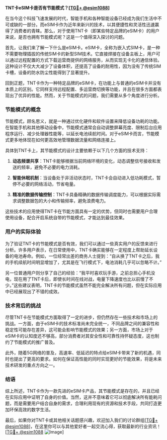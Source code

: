 **TNT卡eSIM卡是否有节能模式？[[TG💪+ @esim1088](https://t.me/s/esim1088)]**

在当今这个科技飞速发展的时代，智能手机和各种智能设备已经成为我们生活中不可或缺的一部分。而eSIM卡作为近年来新兴的技术，以其便捷性和灵活性迅速赢得了消费者的青睐。那么，对于使用TNT卡（即某些特定品牌的eSIM卡）的用户来说，是否也拥有节能模式呢？这是一个值得深入探讨的问题。

首先，让我们来了解一下什么是eSIM卡。eSIM卡，全称为嵌入式SIM卡，是一种不需要物理插拔的传统SIM卡的新型SIM技术。它直接焊接在设备主板上，用户可以通过远程配置的方式下载运营商提供的网络服务，从而实现无卡化的通信体验。这种设计不仅大大减少了设备体积，还提高了设备的耐用性，因为没有了传统SIM卡槽，设备的防水防尘性能得到了显著提升。

回到正题，TNT卡作为一种特定品牌的eSIM卡，在功能上与普通的eSIM卡并没有本质上的区别。它同样支持远程配置、多运营商切换等功能，并且在很多方面都表现出了优异的性能。然而，关于节能模式的问题，我们需要从多个角度进行分析。

### 节能模式的概念

节能模式，顾名思义，就是一种通过优化硬件和软件设置来降低设备功耗的功能。在智能手机和其他移动设备中，节能模式通常会自动调整屏幕亮度、限制后台应用程序运行、减少处理器性能等，以延长电池续航时间。对于eSIM卡而言，节能模式更多地体现在如何更高效地管理数据流量和网络连接上。

具体到TNT卡上，其节能模式的设计主要依赖于以下几个方面的技术支持：

1. **动态频谱共享**：TNT卡能够根据当前网络环境的变化，动态调整信号接收和发送的频率，避免不必要的电力消耗。
   
2. **智能休眠机制**：当设备处于非活动状态时，TNT卡会自动进入低功耗模式，暂停不必要的网络活动，节省电量。
   
3. **精准的数据传输控制**：TNT卡具备精确的数据传输调度能力，可以根据实际需求调整数据包的大小和传输频率，避免浪费电力。

这些技术的应用使得TNT卡在节能方面具有一定的优势，但同时也需要用户合理使用设备，配合开启系统自带的节能模式，才能达到最佳效果。

### 用户的实际体验

为了验证TNT卡的节能模式是否有效，我们可以通过一些真实用户的反馈来进行分析。许多用户表示，在日常使用中，TNT卡确实能够在一定程度上帮助延长设备的电池寿命。例如，一位经常出差的商务人士提到：“自从换了TNT卡之后，我的手机续航时间明显增加了，尤其是在飞行模式下，电池消耗几乎可以忽略不计。”

另一位普通用户则分享了自己的经验：“我平时喜欢玩手游，之前总担心手机没电，现在用了TNT卡后，即使长时间在线对战，电量下降速度也比以前慢了不少。”这些建议表明，TNT卡的节能模式虽然不能完全解决所有问题，但在实际应用中已经展现出了不错的成效。

### 技术背后的挑战

尽管TNT卡在节能模式方面取得了一定的进步，但仍然存在一些技术和市场上的挑战。一方面，由于eSIM卡的技术标准尚未完全统一，不同品牌之间的兼容性和稳定性可能存在差异，这可能会影响节能模式的效果；另一方面，市场上对于eSIM卡的认知度还不够高，部分消费者对其安全性和可靠性持怀疑态度，这也制约了节能模式的推广普及。

此外，随着5G网络的普及，高速率、低延迟的特点给eSIM卡带来了新的机遇，同时也提出了更高的要求。如何在保证高性能的同时实现更好的节能效果，将是未来技术研发的重点方向之一。

### 结语

综上所述，TNT卡作为一款先进的eSIM卡产品，其节能模式是存在的，并且已经在实际应用中证明了自身的价值。当然，这并不意味着它可以彻底解决所有能耗问题，而是需要用户结合自身的需求，合理利用现有的资源和技术手段，共同打造更加环保高效的数字生活。

最后，如果你对TNT卡或其他相关话题感兴趣，欢迎加入我们的讨论群组[[TG💪+ @esim1088](https://t.me/s/esim1088)]，在这里你可以与其他爱好者一起交流心得，获取最新的行业资讯！[[TG💪+ @esim1088](https://t.me/s/esim1088) ![Image](https://i.postimg.cc/4NQfJmqS/Snipaste-2025-05-13-00-14-12.png)]